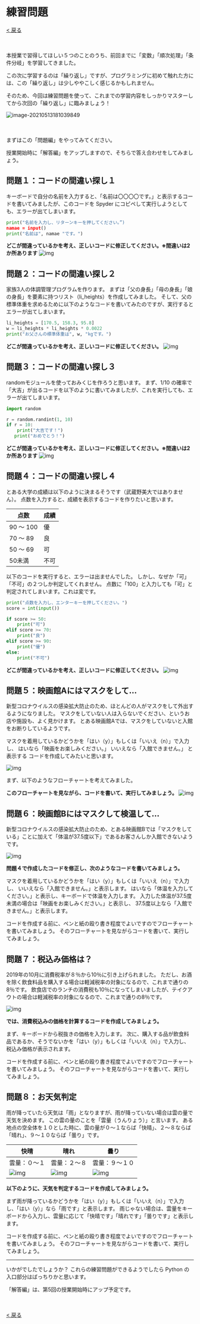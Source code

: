 # 練習問題

[< 戻る](../)

　

本授業で習得してほしい５つのことのうち、前回までに「変数」「順次処理」「条件分岐」を学習してきました。

この次に学習するのは「繰り返し」ですが、プログラミングに初めて触れた方には、この「繰り返し」は少しややこしく感じるかもしれません。

そのため、今回は練習問題を使って、これまでの学習内容をしっかりマスターしてから次回の「繰り返し」に臨みましょう！

![image-20210513181039849](assets/image-20210513181039849.png)

　

まずはこの「問題編」をやってみてください。

授業開始時に「解答編」をアップしますので、そちらで答え合わせをしてみましょう。



## 問題１：コードの間違い探し１

キーボードで自分の名前を入力すると、「名前は〇〇〇〇です。」と表示するコードを書いてみましたが、このコードを Spyder にコピペして実行しようとしても、エラーが出てしまいます。

```python
print("名前を入力し、リターンキーを押してください。”)
namae = input()
print("名前は", namae "です。")
```

**どこが間違っているかを考え、正しいコードに修正してください。※間違いは2か所あります**
![img](assets/image1.png)



## 問題２：コードの間違い探し２

家族3人の体調管理プログラムを作ります。
まずは「父の身長」「母の身長」「娘の身長」を要素に持つリスト（li_heights）を作成してみました。
そして、父の標準体重を求めるために以下のようなコードを書いてみたのですが、実行するとエラーが出てしまいます。

```python
li_heights = [170.5, 158.3, 95.8]
w = li_heights * li_heights * 0.0022
print("お父さんの標準体重は", w, "kgです。")
```

**どこが間違っているかを考え、正しいコードに修正してください。**
![img](assets/image11.png)



## 問題３：コードの間違い探し３

randomモジュールを使っておみくじを作ろうと思います。 
まず、1/10 の確率で「大吉」が出るコードを以下のように書いてみましたが、これを実行しても、エラーが出てしまいます。

```python
import random

r = random.randint(1, 10)
if r = 10:
    print("大吉です！")
   print("おめでとう！")
```

**どこが間違っているかを考え、正しいコードに修正してください。※間違いは2か所あります**
![img](assets/image12.png)



## 問題４：コードの間違い探し４

とある大学の成績は以下のように決まるそうです（武蔵野美大ではありません）。
点数を入力すると、成績を表示するコードを作りたいと思います。

| 点数      | 成績 |
| --------- | ---- |
| 90 ～ 100 | 優   |
| 70 ～ 89  | 良   |
| 50 ～ 69  | 可   |
| 50未満    | 不可 |

以下のコードを実行すると、エラーは出ませんでした。
しかし、なぜか「可」「不可」の２つしか判定してくれません。
点数に「100」と入力しても「可」と判定されてしまいます。これは変です。

```python
print("点数を入力し、エンターキーを押してください。")
score = int(input())

if score >= 50:
    print("可")
elif score >= 70:
    print("良")
elif score >= 90:
    print("優")
else:
    print("不可")   
```

**どこが間違っているかを考え、正しいコードに修正してください。**
![img](assets/image9.png)



## 問題５：映画館Aにはマスクをして…

新型コロナウイルスの感染拡大防止のため、ほとんどの人がマスクをして外出するようになりました。
マスクをしていない人は入らないでください、というお店や施設も、よく見かけます。
とある映画館Aでは、マスクをしていないと入館をお断りしているようです。

マスクを着用しているかどうかを「はい（y）」もしくは「いいえ（n）」で入力し、
はいなら「映画をお楽しみください。」
いいえなら「入館できません。」
と表示する コードを作成してみたいと思います。

![img](assets/image16.png)

まず、以下のようなフローチャートを考えてみました。

**このフローチャートを見ながら、コードを書いて、実行してみましょう。**
![img](assets/image10.png)



## 問題６：映画館Bにはマスクして検温して…

新型コロナウイルスの感染拡大防止のため、とある映画館Bでは「マスクをしている」ことに加えて「体温が37.5度以下」であるお客さんしか入館できないようです。

![img](assets/image2.png)

**問題４で作成したコードを修正し、次のようなコードを書いてみましょう。**

マスクを着用しているかどうかを「はい（y）」もしくは「いいえ（n）」で入力し、
いいえなら「入館できません。」と表示します。
はいなら「体温を入力してください。」と表示し、キーボードで体温を入力します。
入力した体温が37.5度未満の場合は「映画をお楽しみください。」と表示し、
37.5度以上なら「入館できません。」と表示します。

コードを作成する前に、ペンと紙の殴り書き程度でよいですのでフローチャートを書いてみましょう。
そのフローチャートを見ながらコードを書いて、実行してみましょう。



## 問題７：税込み価格は？

2019年の10月に消費税率が８％から10％に引き上げられました。
ただし、お酒を除く飲食料品を購入する場合は軽減税率の対象になるので、これまで通りの8％です。
飲食店でのランチの消費税も10％になってしまいましたが、テイクアウトの場合は軽減税率の対象になるので、これまで通りの8％です。

![img](assets/image5.png)

**では、消費税込みの価格を計算するコードを作成してみましょう。**

まず、キーボードから税抜きの価格を入力します。
次に、購入する品が飲食料品であるか、そうでないかを「はい（y）」もしくは「いいえ（n）」で入力し、税込み価格が表示されます。

コードを作成する前に、ペンと紙の殴り書き程度でよいですのでフローチャートを書いてみましょう。
そのフローチャートを見ながらコードを書いて、実行してみましょう。



## 問題８：お天気判定

雨が降っていたら天気は「雨」となりますが、雨が降っていない場合は雲の量で天気を決めます。
この雲の量のことを「雲量（うんりょう）」と言います。
ある地点の空全体を１０とした時に、雲の量が０～１ならば「快晴」、２～８ならば「晴れ」、９～１０ならば「曇り」です。

| 快晴                                                         | 晴れ                                                         | 曇り                      |
| ------------------------------------------------------------ | ------------------------------------------------------------ | ------------------------- |
| 雲量：０～１                                                 | 雲量：２～８                                                 | 雲量：９～１０            |
| ![img](https://sizima.com/python21/05/rensyu_files/image14.png) | ![img](https://sizima.com/python21/05/rensyu_files/image7.png) | ![img](assets/image3.png) |

**以下のように、天気を判定するコードを作成してみましょう。**

まず雨が降っているかどうかを「はい（y）」もしくは「いいえ（n）」で入力し、「はい（y）」なら「雨です」と表示します。
雨じゃない場合は、雲量をキーボードから入力し、雲量に応じて「快晴です」「晴れです」「曇りです」と表示します。

コードを作成する前に、ペンと紙の殴り書き程度でよいですのでフローチャートを書いてみましょう。
そのフローチャートを見ながらコードを書いて、実行してみましょう。



---

いかがでしたでしょうか？
これらの練習問題ができるようでしたら Python の入口部分はばっちりかと思います。

「解答編」は、第5回の授業開始時にアップ予定です。

　

[< 戻る](../)